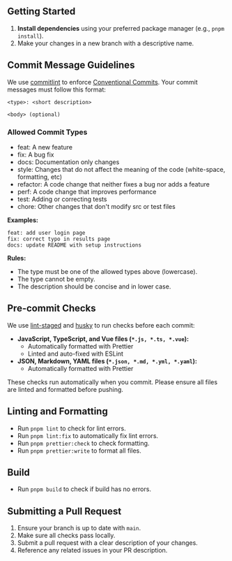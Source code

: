 ## Getting Started

1. **Install dependencies** using your preferred package manager (e.g., `pnpm install`).
2. Make your changes in a new branch with a descriptive name.

## Commit Message Guidelines

We use [commitlint](https://github.com/conventional-changelog/commitlint) to enforce [Conventional Commits](https://www.conventionalcommits.org/). Your commit messages must follow this format:

```
<type>: <short description>

<body> (optional)
```

### Allowed Commit Types

- feat: A new feature
- fix: A bug fix
- docs: Documentation only changes
- style: Changes that do not affect the meaning of the code (white-space, formatting, etc)
- refactor: A code change that neither fixes a bug nor adds a feature
- perf: A code change that improves performance
- test: Adding or correcting tests
- chore: Other changes that don't modify src or test files

**Examples:**

```
feat: add user login page
fix: correct typo in results page
docs: update README with setup instructions
```

**Rules:**

- The type must be one of the allowed types above (lowercase).
- The type cannot be empty.
- The description should be concise and in lower case.

## Pre-commit Checks

We use [lint-staged](https://github.com/okonet/lint-staged) and [husky](https://github.com/typicode/husky) to run checks before each commit:

- **JavaScript, TypeScript, and Vue files (`*.js, *.ts, *.vue`):**
  - Automatically formatted with Prettier
  - Linted and auto-fixed with ESLint
- **JSON, Markdown, YAML files (`*.json, *.md, *.yml, *.yaml`):**
  - Automatically formatted with Prettier

These checks run automatically when you commit. Please ensure all files are linted and formatted before pushing.

## Linting and Formatting

- Run `pnpm lint` to check for lint errors.
- Run `pnpm lint:fix` to automatically fix lint errors.
- Run `pnpm prettier:check` to check formatting.
- Run `pnpm prettier:write` to format all files.

## Build

- Run `pnpm build` to check if build has no errors.

## Submitting a Pull Request

1. Ensure your branch is up to date with `main`.
2. Make sure all checks pass locally.
3. Submit a pull request with a clear description of your changes.
4. Reference any related issues in your PR description.
